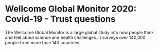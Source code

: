 # Wellcome Global Monitor 2020: Covid-19 - Trust questions

The Wellcome Global Monitor is a large global study into how people think and feel about science and health challenges. It surveys over 140,000 people from more than 140 countries.